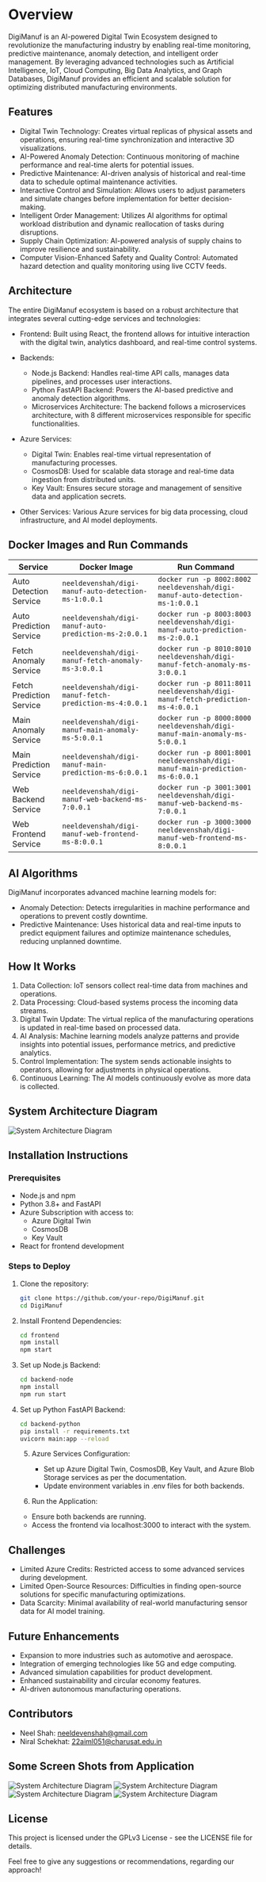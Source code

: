 # Overview

DigiManuf is an AI-powered Digital Twin Ecosystem designed to revolutionize the manufacturing industry by enabling real-time monitoring, predictive maintenance, anomaly detection, and intelligent order management. By leveraging advanced technologies such as Artificial Intelligence, IoT, Cloud Computing, Big Data Analytics, and Graph Databases, DigiManuf provides an efficient and scalable solution for optimizing distributed manufacturing environments.

## Features

- Digital Twin Technology: Creates virtual replicas of physical assets and operations, ensuring real-time synchronization and interactive 3D visualizations.
- AI-Powered Anomaly Detection: Continuous monitoring of machine performance and real-time alerts for potential issues.
- Predictive Maintenance: AI-driven analysis of historical and real-time data to schedule optimal maintenance activities.
- Interactive Control and Simulation: Allows users to adjust parameters and simulate changes before implementation for better decision-making.
- Intelligent Order Management: Utilizes AI algorithms for optimal workload distribution and dynamic reallocation of tasks during disruptions.
- Supply Chain Optimization: AI-powered analysis of supply chains to improve resilience and sustainability.
- Computer Vision-Enhanced Safety and Quality Control: Automated hazard detection and quality monitoring using live CCTV feeds.

## Architecture

The entire DigiManuf ecosystem is based on a robust architecture that integrates several cutting-edge services and technologies:

- Frontend: Built using React, the frontend allows for intuitive interaction with the digital twin, analytics dashboard, and real-time control systems.
- Backends:

  - Node.js Backend: Handles real-time API calls, manages data pipelines, and processes user interactions.
  - Python FastAPI Backend: Powers the AI-based predictive and anomaly detection algorithms.
  - Microservices Architecture: The backend follows a microservices architecture, with 8 different microservices responsible for specific functionalities.

- Azure Services:
  - Digital Twin: Enables real-time virtual representation of manufacturing processes.
  - CosmosDB: Used for scalable data storage and real-time data ingestion from distributed units.
  - Key Vault: Ensures secure storage and management of sensitive data and application secrets.
- Other Services: Various Azure services for big data processing, cloud infrastructure, and AI model deployments.

## Docker Images and Run Commands

| Service                  | Docker Image                                           | Run Command                                                                    |
| ------------------------ | ------------------------------------------------------ | ------------------------------------------------------------------------------ |
| Auto Detection Service   | `neeldevenshah/digi-manuf-auto-detection-ms-1:0.0.1`   | `docker run -p 8002:8002 neeldevenshah/digi-manuf-auto-detection-ms-1:0.0.1`   |
| Auto Prediction Service  | `neeldevenshah/digi-manuf-auto-prediction-ms-2:0.0.1`  | `docker run -p 8003:8003 neeldevenshah/digi-manuf-auto-prediction-ms-2:0.0.1`  |
| Fetch Anomaly Service    | `neeldevenshah/digi-manuf-fetch-anomaly-ms-3:0.0.1`    | `docker run -p 8010:8010 neeldevenshah/digi-manuf-fetch-anomaly-ms-3:0.0.1`    |
| Fetch Prediction Service | `neeldevenshah/digi-manuf-fetch-prediction-ms-4:0.0.1` | `docker run -p 8011:8011 neeldevenshah/digi-manuf-fetch-prediction-ms-4:0.0.1` |
| Main Anomaly Service     | `neeldevenshah/digi-manuf-main-anomaly-ms-5:0.0.1`     | `docker run -p 8000:8000 neeldevenshah/digi-manuf-main-anomaly-ms-5:0.0.1`     |
| Main Prediction Service  | `neeldevenshah/digi-manuf-main-prediction-ms-6:0.0.1`  | `docker run -p 8001:8001 neeldevenshah/digi-manuf-main-prediction-ms-6:0.0.1`  |
| Web Backend Service      | `neeldevenshah/digi-manuf-web-backend-ms-7:0.0.1`      | `docker run -p 3001:3001 neeldevenshah/digi-manuf-web-backend-ms-7:0.0.1`      |
| Web Frontend Service     | `neeldevenshah/digi-manuf-web-frontend-ms-8:0.0.1`     | `docker run -p 3000:3000 neeldevenshah/digi-manuf-web-frontend-ms-8:0.0.1`     |

## AI Algorithms

DigiManuf incorporates advanced machine learning models for:

- Anomaly Detection: Detects irregularities in machine performance and operations to prevent costly downtime.
- Predictive Maintenance: Uses historical data and real-time inputs to predict equipment failures and optimize maintenance schedules, reducing unplanned downtime.

## How It Works

1. Data Collection: IoT sensors collect real-time data from machines and operations.
2. Data Processing: Cloud-based systems process the incoming data streams.
3. Digital Twin Update: The virtual replica of the manufacturing operations is updated in real-time based on processed data.
4. AI Analysis: Machine learning models analyze patterns and provide insights into potential issues, performance metrics, and predictive analytics.
5. Control Implementation: The system sends actionable insights to operators, allowing for adjustments in physical operations.
6. Continuous Learning: The AI models continuously evolve as more data is collected.

## System Architecture Diagram

![System Architecture Diagram](assets/DigiManuf_Architecture.png)

## Installation Instructions

### Prerequisites

- Node.js and npm
- Python 3.8+ and FastAPI
- Azure Subscription with access to:
  - Azure Digital Twin
  - CosmosDB
  - Key Vault
- React for frontend development

### Steps to Deploy

1. Clone the repository:

   ```bash
   git clone https://github.com/your-repo/DigiManuf.git
   cd DigiManuf
   ```

2. Install Frontend Dependencies:

   ```bash
   cd frontend
   npm install
   npm start
   ```

3. Set up Node.js Backend:

   ```bash
   cd backend-node
   npm install
   npm run start
   ```

4. Set up Python FastAPI Backend:

   ```bash
   cd backend-python
   pip install -r requirements.txt
   uvicorn main:app --reload
   ```

   5. Azure Services Configuration:

      - Set up Azure Digital Twin, CosmosDB, Key Vault, and Azure Blob Storage services as per the documentation.
      - Update environment variables in .env files for both backends.

   6. Run the Application:

   - Ensure both backends are running.
   - Access the frontend via localhost:3000 to interact with the system.

## Challenges

- Limited Azure Credits: Restricted access to some advanced services during development.
- Limited Open-Source Resources: Difficulties in finding open-source solutions for specific manufacturing optimizations.
- Data Scarcity: Minimal availability of real-world manufacturing sensor data for AI model training.

## Future Enhancements

- Expansion to more industries such as automotive and aerospace.
- Integration of emerging technologies like 5G and edge computing.
- Advanced simulation capabilities for product development.
- Enhanced sustainability and circular economy features.
- AI-driven autonomous manufacturing operations.

## Contributors

- Neel Shah: neeldevenshah@gmail.com
- Niral Schekhat: 22aiml051@charusat.edu.in

## Some Screen Shots from Application

![System Architecture Diagram](assets/app/organization_dashboard.png)
![System Architecture Diagram](assets/app/login.png)
![System Architecture Diagram](assets/app/sensor_dashboard.png)
![System Architecture Diagram](assets/app/sensor_page.png)

## License

This project is licensed under the GPLv3 License - see the LICENSE file for details.

Feel free to give any suggestions or recommendations, regarding our approach!

